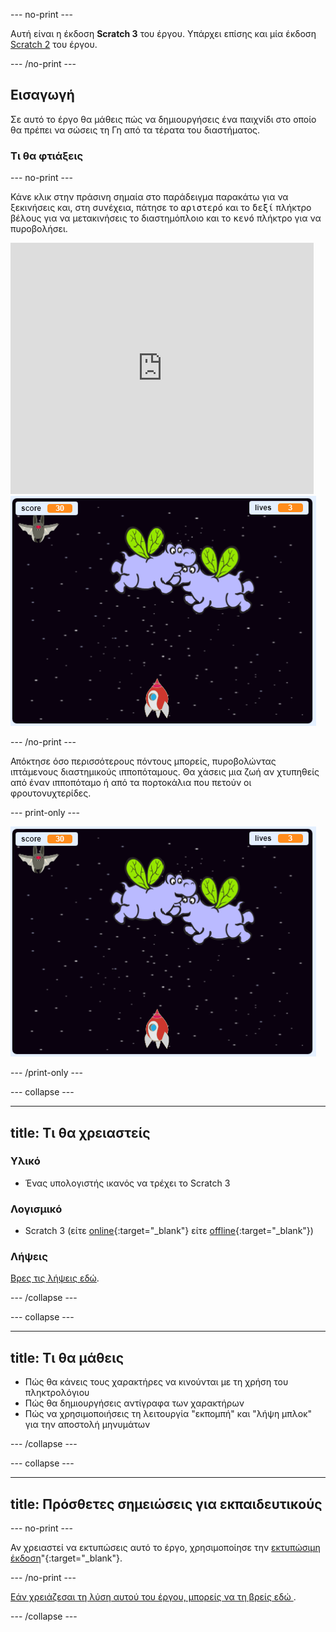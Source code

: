 \--- no-print \---

Αυτή είναι η έκδοση **Scratch 3** του έργου. Υπάρχει επίσης και μία έκδοση [Scratch 2](https://projects.raspberrypi.org/en/projects/clone-wars-scratch2) του έργου.

\--- /no-print \---

## Εισαγωγή

Σε αυτό το έργο θα μάθεις πώς να δημιουργήσεις ένα παιχνίδι στο οποίο θα πρέπει να σώσεις τη Γη από τα τέρατα του διαστήματος.

### Τι θα φτιάξεις

\--- no-print \---

Κάνε κλικ στην πράσινη σημαία στο παράδειγμα παρακάτω για να ξεκινήσεις και, στη συνέχεια, πάτησε το <kbd>αριστερό</kbd> και το <kbd>δεξί</kbd> πλήκτρο βέλους για να μετακινήσεις το διαστημόπλοιο και το <kbd>κενό</kbd> πλήκτρο για να πυροβολήσει.

<div class="scratch-preview">
  <iframe allowtransparency="true" width="485" height="402" src="https://scratch.mit.edu/projects/embed/276887163/?autostart=false" frameborder="0" scrolling="no"></iframe>
  <img src="images/showcase.png">
</div>

\--- /no-print \---

Απόκτησε όσο περισσότερους πόντους μπορείς, πυροβολώντας ιπτάμενους διαστημικούς ιπποπόταμους. Θα χάσεις μια ζωή αν χτυπηθείς από έναν ιπποπόταμο ή από τα πορτοκάλια που πετούν οι φρουτονυχτερίδες.

\--- print-only \---

![desc](images/showcase.png)

\--- /print-only \---

\--- collapse \---

* * *

## title: Τι θα χρειαστείς

### Υλικό

+ Ένας υπολογιστής ικανός να τρέχει το Scratch 3

### Λογισμικό

+ Scratch 3 (είτε [online](https://rpf.io/scratchon){:target="_blank"} είτε [offline](https://rpf.io/scratchoff){:target="_blank"})

### Λήψεις

[Βρες τις λήψεις εδώ](http://rpf.io/p/en/clone-wars-go).

\--- /collapse \---

\--- collapse \---

* * *

## title: Τι θα μάθεις

+ Πώς θα κάνεις τους χαρακτήρες να κινούνται με τη χρήση του πληκτρολόγιου
+ Πώς θα δημιουργήσεις αντίγραφα των χαρακτήρων
+ Πώς να χρησιμοποιήσεις τη λειτουργία "εκπομπή" και "λήψη μπλοκ" για την αποστολή μηνυμάτων

\--- /collapse \---

\--- collapse \---

* * *

## title: Πρόσθετες σημειώσεις για εκπαιδευτικούς

\--- no-print \---

Αν χρειαστεί να εκτυπώσεις αυτό το έργο, χρησιμοποίησε την [εκτυπώσιμη έκδοση](https://projects.raspberrypi.org/en/projects/clone-wars/print)"{:target="_blank"}.

\--- /no-print \---

[ Εάν χρειάζεσαι τη λύση αυτού του έργου, μπορείς να τη βρείς εδώ ](http://rpf.io/p/en/clone-wars-get).

\--- /collapse \---